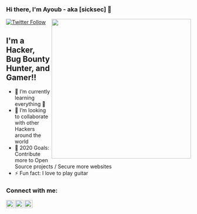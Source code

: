 ### Hi there, I'm Ayoub - aka [sicksec] 👋

[![Twitter Follow](https://img.shields.io/twitter/follow/OriginalSicksec?color=1DA1F2&logo=twitter&style=for-the-badge)](https://twitter.com/intent/follow?screen_name=OriginalSicksec)
<img align='right' src="https://github-readme-stats.vercel.app/api?username=Sicks3c&show_icons=true&theme=radical" width="380">

## I'm a Hacker, Bug Bounty Hunter, and Gamer!!

- 🌱 I’m currently learning everything 🤣
- 👯 I’m looking to collaborate with other Hackers around the world
- 🥅 2020 Goals: Contribute more to Open Source projects / Secure more websites
- ⚡ Fun fact: I love to play guitar


### Connect with me:

[<img align="left" alt="codeSTACKr | Twitter" width="22px" src="https://cdn.jsdelivr.net/npm/simple-icons@v3/icons/twitter.svg" />][twitter]
[<img align="left" alt="codeSTACKr | LinkedIn" width="22px" src="https://cdn.jsdelivr.net/npm/simple-icons@v3/icons/linkedin.svg" />][linkedin]
[<img align="left" alt="codeSTACKr | Instagram" width="22px" src="https://cdn.jsdelivr.net/npm/simple-icons@v3/icons/instagram.svg" />][instagram]


[twitter]: https://twitter.com/OriginalSicksec
[instagram]: https://instagram.com/ayoub.elaich
[linkedin]: https://www.linkedin.com/in/ayoub-el-5b8676168/

<br/>
